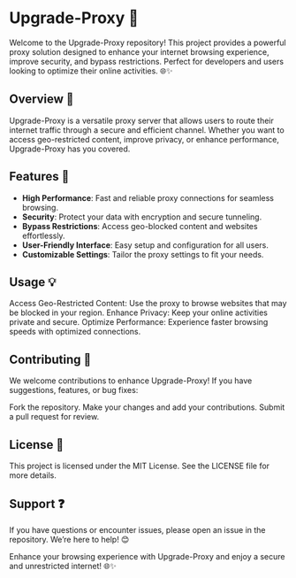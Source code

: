 # Upgrade-Proxy 🚀

Welcome to the Upgrade-Proxy repository! This project provides a powerful proxy solution designed to enhance your internet browsing experience, improve security, and bypass restrictions. Perfect for developers and users looking to optimize their online activities. 🌐✨

## Overview 🌟

Upgrade-Proxy is a versatile proxy server that allows users to route their internet traffic through a secure and efficient channel. Whether you want to access geo-restricted content, improve privacy, or enhance performance, Upgrade-Proxy has you covered.

## Features 🚀

- **High Performance**: Fast and reliable proxy connections for seamless browsing.
- **Security**: Protect your data with encryption and secure tunneling.
- **Bypass Restrictions**: Access geo-blocked content and websites effortlessly.
- **User-Friendly Interface**: Easy setup and configuration for all users.
- **Customizable Settings**: Tailor the proxy settings to fit your needs.

## Usage 💡
Access Geo-Restricted Content: Use the proxy to browse websites that may be blocked in your region.
Enhance Privacy: Keep your online activities private and secure.
Optimize Performance: Experience faster browsing speeds with optimized connections.

## Contributing 🤝
We welcome contributions to enhance Upgrade-Proxy! If you have suggestions, features, or bug fixes:

Fork the repository.
Make your changes and add your contributions.
Submit a pull request for review.

## License 📄
This project is licensed under the MIT License. See the LICENSE file for more details.

## Support ❓
If you have questions or encounter issues, please open an issue in the repository. We’re here to help! 😊

Enhance your browsing experience with Upgrade-Proxy and enjoy a secure and unrestricted internet! 🌐✨